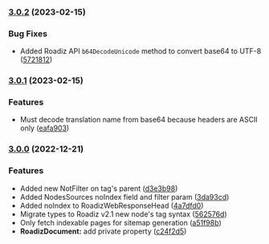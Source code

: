 ### [3.0.2](https://github.com/roadiz/abstract-api-client/compare/3.0.1...3.0.2) (2023-02-15)

### Bug Fixes

* Added Roadiz API `b64DecodeUnicode` method to convert base64 to UTF-8 ([5721812](https://github.com/roadiz/abstract-api-client/commit/5721812fda1fce77d0a0e49b0fcfd89fb2b6dd92))

### [3.0.1](https://github.com/roadiz/abstract-api-client/compare/3.0.0...3.0.1) (2023-02-15)

### Features

* Must decode translation name from base64 because headers are ASCII only ([eafa903](https://github.com/roadiz/abstract-api-client/commit/eafa9031f48c2ccc2320bfae32660de39e6b124d))

### [3.0.0](https://github.com/roadiz/abstract-api-client/compare/v2.1.4...v3.0.0) (2022-12-21)

### Features

* Added new NotFilter on tag's parent ([d3e3b98](https://github.com/roadiz/abstract-api-client/commit/d3e3b982b44f8f47d130d6f783731a900d05b0f9))
* Added NodesSources noIndex field and filter param ([3da93cd](https://github.com/roadiz/abstract-api-client/commit/3da93cd67e4094bff690b861e8d9a6da28558502))
* Added noIndex to RoadizWebResponseHead ([4a7dfd0](https://github.com/roadiz/abstract-api-client/commit/4a7dfd035eb25432be83dabf4c6338b526bffd88))
* Migrate types to Roadiz v2.1 new node's tag syntax ([562576d](https://github.com/roadiz/abstract-api-client/commit/562576d5d529cdbf6019910ca4c7cf837ec499d0))
* Only fetch indexable pages for sitemap generation ([a51f98b](https://github.com/roadiz/abstract-api-client/commit/a51f98bceb29790e174f46cca094e3d8152b10b4))
* **RoadizDocument:** add private property ([c24f2d5](https://github.com/roadiz/abstract-api-client/commit/c24f2d5ecdf1c51502f7e661845844d46321ed6b))

